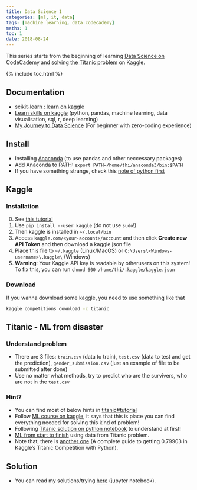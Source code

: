 ```yaml
---
title: Data Science 1
categories: [ml, it, data]
tags: [machine learning, data codecademy]
maths: 1
toc: 1
date: 2018-08-24
---
```


This series starts from the beginning of learning [Data Science on CodeCademy](https://www.codecademy.com/learn/paths/data-science) and [solving the Titanic problem](https://www.kaggle.com/c/titanic) on Kaggle.

{% include toc.html %}

## Documentation

- [scikit-learn : learn on kaggle](http://blog.kaggle.com/author/kevin-markham/)
- [Learn skills on kaggle](https://www.kaggle.com/learn/overview) (python, pandas, machine learning, data visualisation, sql, r, deep learning)
- [My Journey to Data Science](https://towardsdatascience.com/my-journey-to-data-science-for-beginner-with-zero-coding-experience-1e7896b564d3) (For beginner with zero-coding experience)


## Install

- Installing [Anaconda](https://docs.anaconda.com/anaconda/install/linux) (to use pandas and other neccessary packages)
- Add Anaconda to PATH: `export PATH=/home/thi/anaconda3/bin:$PATH`
- If you have something strange, check this [note of python first]({{site.baseurl}}/python-note-1#install)



## Kaggle

### Installation

0. See [this tutorial](https://github.com/Kaggle/kaggle-api)
1. Use `pip install --user kaggle` (do not use `sudo`!)
2. Then kaggle is installed in `~/.local/bin`
3. Access `kaggle.com/<your-account>/account` and then click **Create new API Token** and then download a kaggle.json file 
4. Place this file to `~/.kaggle` (Linux/MacOS) or `C:\Users\<Windows-username>\.kaggle\` (Windows)
5. **Warning**: Your Kaggle API key is readable by otherusers on this system! To fix this, you can run `chmod 600 /home/thi/.kaggle/kaggle.json`

### Download 

If you wanna download some kaggle, you need to use something like that

~~~ bash
kaggle competitions download -c titanic
~~~

## Titanic - ML from disaster

### Understand problem

- There are 3 files: `train.csv` (data to train), `test.csv` (data to test and get the prediction), `gender_submission.csv` (just an example of file to be submitted after done)
- Use no matter what methods, try to predict who are the survivers, who are not in the `test.csv`

### Hint?

- You can find most of below hints in [titanic\#tutorial](https://www.kaggle.com/c/titanic#tutorials)
- Follow [ML course on kaggle](https://www.kaggle.com/learn/machine-learning), it says that this is place you can find everything needed for solving this kind of problem!
- Following [Titanic solution on python notebook](https://www.kaggle.com/startupsci/titanic-data-science-solutions) to understand at first!
- [ML from start to finish](https://www.kaggle.com/jeffd23/scikit-learn-ml-from-start-to-finish) using data from Titanic problem.
- Note that, there is [another one](https://triangleinequality.wordpress.com/2013/09/05/a-complete-guide-to-getting-0-79903-in-kaggles-titanic-competition-with-python/) (A complete guide to getting 0.79903 in Kaggle’s Titanic Competition with Python).




## Solution

- You can read my solutions/trying [here]({{site.baseurl}}/jupyter/titanic.html) (jupyter notebook).
